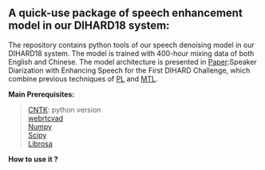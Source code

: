 A quick-use package of speech enhancement model in our DIHARD18 system:
----
The repository contains python tools of our speech denoising model in our DIHARD18 system. The model is trained with 400-hour mixing
data of both English and Chinese. The model architecture is presented in [Paper](http://home.ustc.edu.cn/~sunlei17/pdf/lei_IS2018.pdf):Speaker Diarization with Enhancing Speech for the First DIHARD Challenge,
which combine previous techniques of [PL](https://ieeexplore.ieee.org/stamp/stamp.jsp?tp=&arnumber=8461861) and [MTL](http://home.ustc.edu.cn/~sunlei17/pdf/MULTIPLE-TARGET.pdf).


**Main Prerequisites:**<br>
>[CNTK](https://docs.microsoft.com/en-us/cognitive-toolkit/setup-linux-python?tabs=cntkpy26): python version<br> 
[webrtcvad](https://github.com/wiseman/py-webrtcvad)<br> 
[Numpy](https://github.com/numpy/numpy)<br> 
[Scipy](https://github.com/scipy/scipy)<br> 
[Librosa](https://github.com/librosa/librosa)<br> 
 
**How to use it ?**<br> 
 
